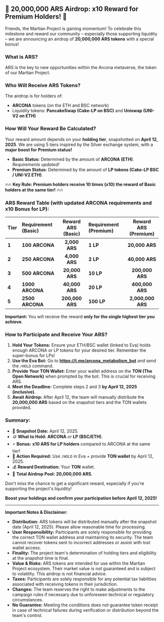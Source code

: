 ## 🚀 20,000,000 ARS Airdrop: x10 Reward for Premium Holders! 🚀

Friends, the Martian Project is gaining momentum! To celebrate this milestone and reward our community – especially those supporting liquidity – we are announcing an airdrop of **20,000,000 ARS tokens** with a special bonus!

### What is ARS?

ARS is the key to new opportunities within the Arcona metaverse, the token of our Martian Project.

### Who Will Receive ARS Tokens?

The airdrop is for holders of:
*   **ARCONA** tokens (on the ETH and BSC network)
*   Liquidity tokens: **PancakeSwap (Cake-LP on BSC)** and **Uniswap (UNI-V2 on ETH)**

### How Will Your Reward Be Calculated?

Your reward amount depends on your **holding tier**, snapshotted on **April 12, 2025**. We are using 5 tiers inspired by the Silver exchange system, with a **major boost for Premium status!**

*   **Basic Status:** Determined by the amount of **ARCONA (ETH)**. *Requirements updated!*
*   **Premium Status:** Determined by the amount of **LP tokens (Cake-LP BSC / UNI-V2 ETH)**.

🔥🔥 **Key Rule: Premium holders receive 10 times (x10) the reward of Basic holders at the same tier!** 🔥🔥

### ARS Reward Table (with updated ARCONA requirements and x10 Bonus for LP):

| Tier  | Requirement (Basic) | Reward ARS (Basic) | Requirement (Premium) | Reward ARS (Premium) |
| :---- | :-------------------- | :-----------------: | :-------------------- | :-------------------: |
| **1** | **100 ARCONA**        |    **2,000 ARS**    | **1 LP**              |    **20,000 ARS**     |
| **2** | **250 ARCONA**        |    **4,000 ARS**    | **2 LP**              |    **40,000 ARS**     |
| **3** | **500 ARCONA**        |   **20,000 ARS**    | **10 LP**             |   **200,000 ARS**     |
| **4** | **1000 ARCONA**       |   **40,000 ARS**    | **20 LP**             |   **400,000 ARS**     |
| **5** | **2500 ARCONA**       |  **200,000 ARS**    | **100 LP**            | **2,000,000 ARS**     |

**Important:** You will receive the reward **only for the single highest tier you achieve**.

### How to Participate and Receive Your ARS?

1.  **Hold Your Tokens:** Ensure your ETH/BSC wallet (linked to Eva) holds enough ARCONA or LP tokens for your desired tier. Remember the super-bonus for LPs!
2.  **Use the Eva Bot:** Go to **https://t.me/arcona_metabolism_bot** and send the `/HOLD` command.
3.  **Provide Your TON Wallet:** Enter your wallet address on the **TON (The Open Network)** when prompted by the bot. This is crucial for receiving ARS.
4.  **Meet the Deadline:** Complete steps 2 and 3 **by April 12, 2025 (inclusive)**.
5.  **Await Airdrop:** After April 12, the team will manually distribute the **20,000,000 ARS** based on the snapshot tiers and the TON wallets provided.

### Summary:

*   📅 **Snapshot Date:** April 12, 2025.
*   🪙 **What to Hold:** **ARCONA** *or* **LP (BSC/ETH)**.
*   ⭐️ **Bonus:** **x10 ARS for LP holders** compared to ARCONA at the same tier!
*   🤖 **Action Required:** Use `/HOLD` in Eva + provide **TON wallet** by April 12, 2025.
*   💰 **Reward Destination:** Your **TON** wallet.
*   🎁 **Total Airdrop Pool:** **20,000,000 ARS**.

Don't miss the chance to get a significant reward, especially if you're supporting the project's liquidity!

**Boost your holdings and confirm your participation before April 12, 2025!**

---
**Important Notes & Disclaimer:**

*   **Distribution:** ARS tokens will be distributed manually after the snapshot date (April 12, 2025). Please allow reasonable time for processing.
*   **User Responsibility:** Participants are solely responsible for providing the correct TON wallet address and maintaining its security. The team cannot recover tokens sent to incorrect addresses or assist with lost wallet access.
*   **Finality:** The project team's determination of holding tiers and eligibility at the snapshot time is final.
*   **Value & Risks:** ARS tokens are intended for use within the Martian Project ecosystem. Their market value is not guaranteed and is subject to volatility. This airdrop is not financial advice.
*   **Taxes:** Participants are solely responsible for any potential tax liabilities associated with receiving tokens in their jurisdiction.
*   **Changes:** The team reserves the right to make adjustments to the campaign rules if necessary due to unforeseen technical or regulatory circumstances.
*   **No Guarantee:** Meeting the conditions does not guarantee token receipt in case of technical failures during verification or distribution beyond the team's control.
